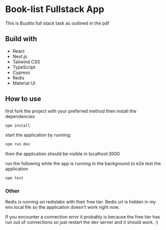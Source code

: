 # Book-list Fullstack App

This is Buuttis full stack task as outlined in the pdf

## Build with
- React
- Next.js
- Tailwind CSS
- TypeScript
- Cypress
- Redis
- Material UI

## How to use
first fork the project with your preferred method
then install the dependencies

```bash
npm install
```
start the application by running:

```bash
npm run dev
```
then the application should be visible in localhost:3000

run the following while the app is running in the background to e2e test the application
```bash
npm test
```

### Other
Redis is running on redislabs with their free tier. Redis url is hidden in my env.local file so the application doesn't work right now.

If you encounter a connection error it probably is because the free tier has run out of connections so just restart the dev server and it should work. :)
